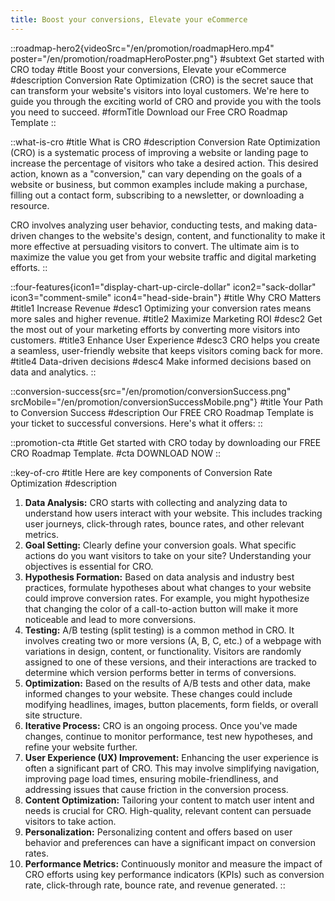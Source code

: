 ```yaml
---
title: Boost your conversions, Elevate your eCommerce
---
```


::roadmap-hero2{videoSrc="/en/promotion/roadmapHero.mp4" poster="/en/promotion/roadmapHeroPoster.png"}
#subtext
Get started with CRO today 
#title
Boost your conversions, Elevate your eCommerce
#description
Conversion Rate Optimization (CRO) is the secret sauce that can transform your website's visitors into loyal customers. We're here to guide you through the exciting world of CRO and provide you with the tools you need to succeed.
#formTitle
Download our Free CRO Roadmap Template
::

::what-is-cro
#title
What is CRO
#description
Conversion Rate Optimization (CRO) is a systematic process of improving a website or landing page to increase the percentage of visitors who take a desired action. This desired action, known as a "conversion," can vary depending on the goals of a website or business, but common examples include making a purchase, filling out a contact form, subscribing to a newsletter, or downloading a resource.

CRO involves analyzing user behavior, conducting tests, and making data-driven changes to the website's design, content, and functionality to make it more effective at persuading visitors to convert. The ultimate aim is to maximize the value you get from your website traffic and digital marketing efforts.
::

::four-features{icon1="display-chart-up-circle-dollar" icon2="sack-dollar" icon3="comment-smile" icon4="head-side-brain"}
#title
Why CRO Matters
#title1
Increase Revenue
#desc1
Optimizing your conversion rates means more sales and higher revenue.
#title2
Maximize Marketing ROI
#desc2
Get the most out of your marketing efforts by converting more visitors into customers.
#title3
Enhance User Experience
#desc3
CRO helps you create a seamless, user-friendly website that keeps visitors coming back for more.
#title4
Data-driven decisions
#desc4
Make informed decisions based on data and analytics.
::

::conversion-success{src="/en/promotion/conversionSuccess.png" srcMobile="/en/promotion/conversionSuccessMobile.png"}
#title
Your Path to Conversion Success
#description
Our FREE CRO Roadmap Template is your ticket to successful conversions. Here's what it offers:
::

::promotion-cta
#title
Get started with CRO today by downloading our FREE CRO Roadmap Template.
#cta
DOWNLOAD NOW
::

::key-of-cro
#title
Here are key components of Conversion Rate Optimization
#description
1. **Data Analysis:** CRO starts with collecting and analyzing data to understand how users interact with your website. This includes tracking user journeys, click-through rates, bounce rates, and other relevant metrics.
2. **Goal Setting:** Clearly define your conversion goals. What specific actions do you want visitors to take on your site? Understanding your objectives is essential for CRO.
3. **Hypothesis Formation:** Based on data analysis and industry best practices, formulate hypotheses about what changes to your website could improve conversion rates. For example, you might hypothesize that changing the color of a call-to-action button will make it more noticeable and lead to more conversions.
4. **Testing:** A/B testing (split testing) is a common method in CRO. It involves creating two or more versions (A, B, C, etc.) of a webpage with variations in design, content, or functionality. Visitors are randomly assigned to one of these versions, and their interactions are tracked to determine which version performs better in terms of conversions.
5. **Optimization:** Based on the results of A/B tests and other data, make informed changes to your website. These changes could include modifying headlines, images, button placements, form fields, or overall site structure.
6. **Iterative Process:** CRO is an ongoing process. Once you've made changes, continue to monitor performance, test new hypotheses, and refine your website further.
7. **User Experience (UX) Improvement:** Enhancing the user experience is often a significant part of CRO. This may involve simplifying navigation, improving page load times, ensuring mobile-friendliness, and addressing issues that cause friction in the conversion process.
8. **Content Optimization:** Tailoring your content to match user intent and needs is crucial for CRO. High-quality, relevant content can persuade visitors to take action.
9. **Personalization:** Personalizing content and offers based on user behavior and preferences can have a significant impact on conversion rates.
10. **Performance Metrics:** Continuously monitor and measure the impact of CRO efforts using key performance indicators (KPIs) such as conversion rate, click-through rate, bounce rate, and revenue generated.
::